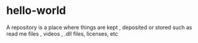 # hello-world
A repository is a place where things are kept , deposited or stored such as read me files , videos , .dll files, licenses, etc
